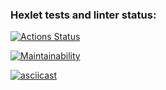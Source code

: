 ### Hexlet tests and linter status:
[![Actions Status](https://github.com/Urfin-Juss/python-project-49/actions/workflows/hexlet-check.yml/badge.svg)](https://github.com/Urfin-Juss/python-project-49/actions)

[![Maintainability](https://api.codeclimate.com/v1/badges/e2ce1e1f1f728005a391/maintainability)](https://codeclimate.com/github/Urfin-Juss/python-project-49/maintainability)


[![asciicast](https://asciinema.org/a/nfJ3RMtmfV9BgncRLWoXhaaYX.svg)](https://asciinema.org/a/nfJ3RMtmfV9BgncRLWoXhaaYX)
